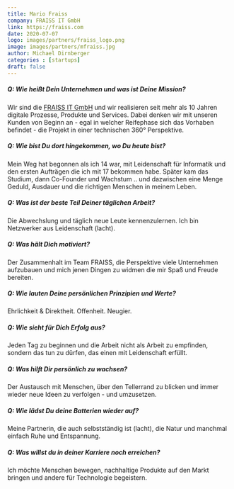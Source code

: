 ```yaml
---
title: Mario Fraiss
company: FRAISS IT GmbH
link: https://fraiss.com
date: 2020-07-07
logo: images/partners/fraiss_logo.png
image: images/partners/mfraiss.jpg
author: Michael Dirnberger
categories : [startups]
draft: false
---
```


##### Q: Wie heißt Dein Unternehmen und was ist Deine Mission?

Wir sind die [FRAISS IT GmbH](https://fraiss.com) und wir realisieren seit mehr als 10 Jahren digitale Prozesse, Produkte und Services. Dabei denken wir mit unseren Kunden von Beginn an - egal in welcher Reifephase sich das Vorhaben befindet - die Projekt in einer technischen 360° Perspektive.

##### Q: Wie bist Du dort hingekommen, wo Du heute bist?

Mein Weg hat begonnen als ich 14 war, mit Leidenschaft für Informatik und den ersten Aufträgen die ich mit 17 bekommen habe. Später kam das Studium, dann Co-Founder und Wachstum .. und dazwischen eine Menge Geduld, Ausdauer und die richtigen Menschen in meinem Leben.

##### Q: Was ist der beste Teil Deiner täglichen Arbeit?

Die Abwechslung und täglich neue Leute kennenzulernen. Ich bin Netzwerker aus Leidenschaft (lacht).

##### Q: Was hält Dich motiviert?

Der Zusammenhalt im Team FRAISS, die Perspektive viele Unternehmen aufzubauen und mich jenen Dingen zu widmen die mir Spaß und Freude bereiten.

##### Q: Wie lauten Deine persönlichen Prinzipien und Werte?

Ehrlichkeit & Direktheit. Offenheit. Neugier.

##### Q: Wie sieht für Dich Erfolg aus?

Jeden Tag zu beginnen und die Arbeit nicht als Arbeit zu empfinden, sondern das tun zu dürfen, das einen mit Leidenschaft erfüllt.

##### Q: Was hilft Dir persönlich zu wachsen?

Der Austausch mit Menschen, über den Tellerrand zu blicken und immer wieder neue Ideen zu verfolgen - und umzusetzen.

##### Q: Wie lädst Du deine Batterien wieder auf?

Meine Partnerin, die auch selbstständig ist (lacht), die Natur und manchmal einfach Ruhe und Entspannung.

##### Q: Was willst du in deiner Karriere noch erreichen?

Ich möchte Menschen bewegen, nachhaltige Produkte auf den Markt bringen und andere für Technologie begeistern.
